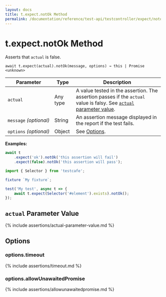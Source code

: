 ```yaml
---
layout: docs
title: t.expect.notOk Method
permalink: /documentation/reference/test-api/testcontroller/expect/notok.html
---
```

# t.expect.notOk Method

Asserts that `actual` is false.

```text
await t.expect(actual).notOk(message, options) → this | Promise <unknown>
```

Parameter              | Type                                              | Description
---------------------- | ------------------------------------------------- | ------------------------------------------------------------------------------------------------------------------
`actual`             | Any type | A value tested in the assertion. The assertion passes if the `actual` value is falsy. See [`actual` parameter value](#actual-parameter-value).
`message`&#160;*(optional)* | String   | An assertion message displayed in the report if the test fails.
`options`&#160;*(optional)* | Object   | See [Options](#options).

**Examples:**

```js
await t
    .expect('ok').notOk('this assertion will fail')
    .expect(false).notOk('this assertion will pass');
```

```js
import { Selector } from 'testcafe';

fixture `My fixture`;

test('My test', async t => {
    await t.expect(Selector('#element').exists).notOk();
});
```

## `actual` Parameter Value

{% include assertions/actual-parameter-value.md %}

## Options

### options.timeout

{% include assertions/timeout.md %}

### options.allowUnawaitedPromise

{% include assertions/allowunawaitedpromise.md %}
